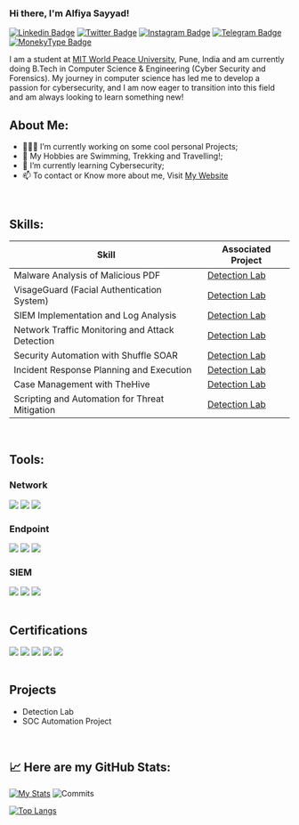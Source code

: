 ### Hi there, I'm Alfiya Sayyad!

[![Linkedin Badge](https://img.shields.io/badge/-LinkedIn-0e76a8?style=for-the-badge&logo=Linkedin&logoColor=white)]((https://www.linkedin.com/in/varunpoojari50/))
[![Twitter Badge](https://img.shields.io/badge/-Twitter-00acee?style=for-the-badge&logo=Twitter&logoColor=white)]((https://twitter.com/itsVarunPujary))
[![Instagram Badge](https://img.shields.io/badge/-Instagram-e4405f?style=for-the-badge&logo=Instagram&logoColor=white)](https://www.instagram.com/thevarunpujari/)
[![Telegram Badge](https://img.shields.io/badge/-Telegram-0088cc?style=for-the-badge&logo=Telegram&logoColor=white)]()
[![MonekyType Badge](https://img.shields.io/badge/MonkeyType-Typing.Stats-rebeccapurple&?style=for-the-badge&logo=appveyor)]()



I am a student at [MIT World Peace University](https://mitwpu.edu.in/admissions), Pune, India and am currently doing B.Tech in Computer Science & Engineering (Cyber Security and Forensics). 
My journey in computer science has led me to develop a passion for cybersecurity, and I am now eager to transition into this field and am always looking to learn something new!

## About Me:

- 👨🏻‍💻 I’m currently working on some cool personal Projects;
- 👨 My Hobbies are Swimming, Trekking and Travelling!;
- 🚀 I’m currently learning Cybersecurity;
- 📫 To contact or Know more about me, Visit [My Website](https://bento.me/varunpoojari)


</br>


## Skills:

| Skill                                         | Associated Project         |
|-----------------------------------------------|----------------------------|
| Malware Analysis of Malicious PDF          | <a href="https://google.com">Detection Lab</a>|
| VisageGuard (Facial Authentication System)   | <a href="https://google.com">Detection Lab</a>|
| SIEM Implementation and Log Analysis          | <a href="https://google.com">Detection Lab</a>|
| Network Traffic Monitoring and Attack Detection | <a href="https://google.com">Detection Lab</a>|
| Security Automation with Shuffle SOAR         |<a href="https://google.com">Detection Lab</a>|
| Incident Response Planning and Execution      |<a href="https://google.com">Detection Lab</a>|
| Case Management with TheHive                  |<a href="https://google.com">Detection Lab</a>|
| Scripting and Automation for Threat Mitigation |<a href="https://google.com">Detection Lab</a>|

</br>

## Tools: 


### Network
<div>
    <img src="https://img.shields.io/badge/-Wireshark-1679A7?&style=for-the-badge&logo=Wireshark&logoColor=white" />
    <img src="https://img.shields.io/badge/-Suricata-EF3B2D?&style=for-the-badge&logo=Suricata&logoColor=white" />
    <img src="https://img.shields.io/badge/-Zeek-777BB4?&style=for-the-badge&logo=Zeek&logoColor=white" />
</div>

### Endpoint
<div>
    <img src="https://img.shields.io/badge/-Microsoft_Defender_for_Endpoint-00A4EF?&style=for-the-badge&logo=Microsoft&logoColor=white" />
    <img src="https://img.shields.io/badge/-Velociraptor-4B275F?&style=for-the-badge&logo=Velociraptor&logoColor=white" />
    <img src="https://img.shields.io/badge/-Qualys-4B275F?&style=for-the-badge&logo=Qualys&logoColor=white" />
</div>

### SIEM
<div>
    <img src="https://img.shields.io/badge/-Microsoft_Sentinel-0078D4?&style=for-the-badge&logo=Microsoft&logoColor=white" />
    <img src="https://img.shields.io/badge/-Splunk-000000?&style=for-the-badge&logo=Splunk&logoColor=white" />
    <img src="https://img.shields.io/badge/-Elastic-005571?&style=for-the-badge&logo=Elastic&logoColor=white" />
</div>


</br>

## Certifications
<div>
<img src="https://img.shields.io/badge/-CEHv12%20by%20EC%20Council-FF0000?&style=for-the-badge&logo=EC-COUNCIL&logoColor=white" />
<img src="https://img.shields.io/badge/-NDE-007ACC?&style=for-the-badge&logo=EC-COUNCIL&logoColor=white" />
<img src="https://img.shields.io/badge/-EHE-4D4D4D?&style=for-the-badge&logo=EC-COUNCIL&logoColor=white" />
<img src="https://img.shields.io/badge/-DFE-006400?&style=for-the-badge&logo=EC-COUNCIL&Color=white" />
<img src="https://img.shields.io/badge/-Google Cybersecurity Professional-000080?&style=for-the-badge&logo=ECCOUNCIL&Color=white" />
</div>


</br>


## Projects
- Detection Lab
- SOC Automation Project


</br>



## 📈 Here are my GitHub Stats:

[![My Stats](https://github-readme-stats.vercel.app/api?username=Varunpoojari&show_icons=true&theme=material-palenight)](https://github.com/anuraghazra/github-readme-stats)
![Commits](https://github-readme-streak-stats.herokuapp.com/?user=Varunpoojari&theme=material-palenight)

[![Top Langs](https://github-readme-stats.vercel.app/api/top-langs/?username=Varunpoojari&show_icons=true&theme=material-palenight&layout=pie)](https://github.com/anuraghazra/github-readme-stats)
